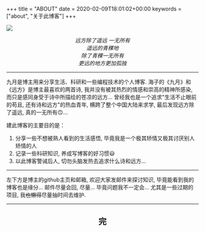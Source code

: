 +++
title = "ABOUT"
date = 2020-02-09T18:01:02+00:00
keywords = ["about", "关于此博客"]
+++


<img src="../images/banner.jpg">
<p style="text-align:center"><i>远方除了遥远 一无所有<br>
遥远的青稞地<br>
除了青稞一无所有<br>
更远的地方更加孤独</i></p>


---

九月是博主用来分享生活、科研和一些编程技术的个人博客. 海子的《九月》和《远方》是博主最喜欢的两首诗, 我并没有被其热烈的情感和崇高的精神所感染, 而只是感同身受于诗中所描绘的苍凉的远方... 曾经我也是一个追求"生活不止眼前的苟且, 还有诗和远方"的热血青年, 横跨了整个中国大陆来求学, 最后发现远方除了遥远, 真的一无所有🙃... 

建此博客的主要目的是：

1. 分享一些不想被熟人看到的生活感悟, 毕竟我是一个极其矫情又极其讨厌别人矫情的人
2. 记录一些科研知识, 养成写博客的好习惯😃
3. 以此博客警诫后人, 切勿头脑发热去追求什么诗和远方... 

---

左下方是博主的github主页和邮箱, 欢迎大家发邮件来探讨知识, 毕竟能看到我的博客也是缘分... 邮件尽量会回, 尽量... 毕竟问题我不一定会... 尤其是一些过期的项目, 我~~也懒得~~尽量抽时间去维护.

---

<h2 style="text-align:center">完</h2>